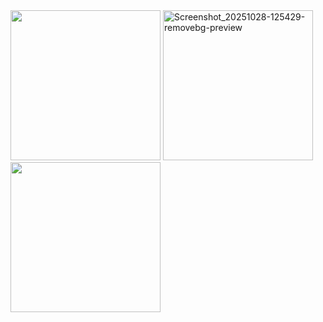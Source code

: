 <img width="240" height="240" src="https://github.com/user-attachments/assets/54b891b6-c3e1-457d-b136-d26bd61a70ae"/>
<img width="240" height="240" alt="Screenshot_20251028-125429-removebg-preview" src="https://github.com/user-attachments/assets/2fbd5068-a8b2-44cf-9700-82efcc3c0d9a" />
<img width="240" height="240"  src="https://github.com/user-attachments/assets/4c535c1b-3618-4425-9246-ea4c567016aa"/>
